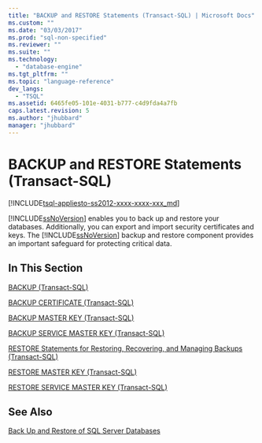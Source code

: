 ```yaml
---
title: "BACKUP and RESTORE Statements (Transact-SQL) | Microsoft Docs"
ms.custom: ""
ms.date: "03/03/2017"
ms.prod: "sql-non-specified"
ms.reviewer: ""
ms.suite: ""
ms.technology: 
  - "database-engine"
ms.tgt_pltfrm: ""
ms.topic: "language-reference"
dev_langs: 
  - "TSQL"
ms.assetid: 6465fe05-101e-4031-b777-c4d9fda4a7fb
caps.latest.revision: 5
ms.author: "jhubbard"
manager: "jhubbard"
---
```

# BACKUP and RESTORE Statements (Transact-SQL)
[!INCLUDE[tsql-appliesto-ss2012-xxxx-xxxx-xxx_md](../../integration-services/system/stored-procedures/includes/tsql-appliesto-ss2012-xxxx-xxxx-xxx-md.md)]

  [!INCLUDE[ssNoVersion](../../advanced-analytics/r-services/includes/ssnoversion-md.md)] enables you to back up and restore your databases. Additionally, you can export and import security certificates and keys. The [!INCLUDE[ssNoVersion](../../advanced-analytics/r-services/includes/ssnoversion-md.md)] backup and restore component provides an important safeguard for protecting critical data.  
  
## In This Section  
 [BACKUP &#40;Transact-SQL&#41;](../../t-sql/statements/backup-transact-sql.md)  
  
 [BACKUP CERTIFICATE &#40;Transact-SQL&#41;](../../t-sql/statements/backup-certificate-transact-sql.md)  
  
 [BACKUP MASTER KEY &#40;Transact-SQL&#41;](../../t-sql/statements/backup-master-key-transact-sql.md)  
  
 [BACKUP SERVICE MASTER KEY &#40;Transact-SQL&#41;](../../t-sql/statements/backup-service-master-key-transact-sql.md)  
  
 [RESTORE Statements for Restoring, Recovering, and Managing Backups &#40;Transact-SQL&#41;](../../t-sql/statements/restore-statements-for-restoring-recovering-and-managing-backups-transact-sql.md)  
  
 [RESTORE MASTER KEY &#40;Transact-SQL&#41;](../../t-sql/statements/restore-master-key-transact-sql.md)  
  
 [RESTORE SERVICE MASTER KEY &#40;Transact-SQL&#41;](../../t-sql/statements/restore-service-master-key-transact-sql.md)  
  
## See Also  
 [Back Up and Restore of SQL Server Databases](../../relational-databases/backup-restore/back-up-and-restore-of-sql-server-databases.md)  
  
  